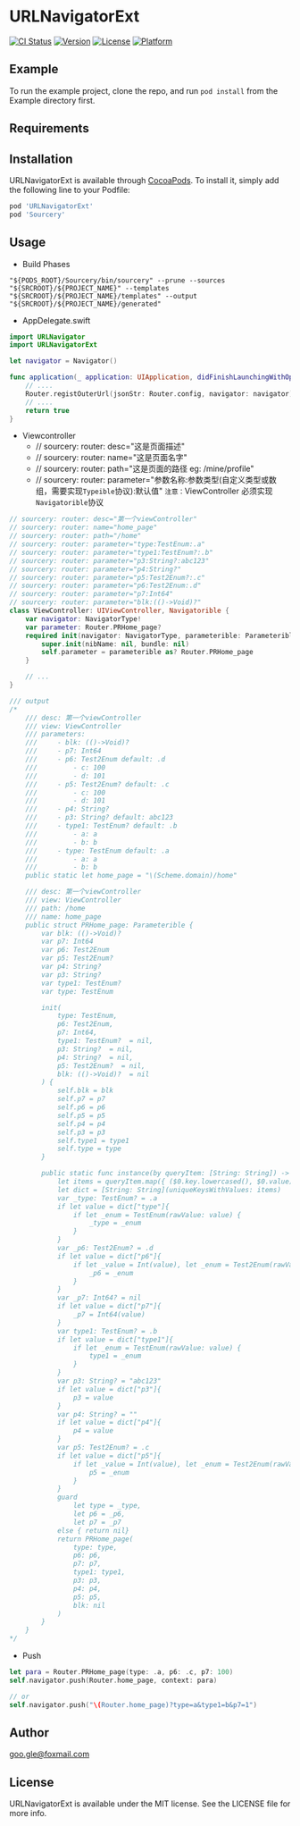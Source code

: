 # URLNavigatorExt

[![CI Status](https://img.shields.io/travis/goo.gle@foxmail.com/URLNavigatorExt.svg?style=flat)](https://travis-ci.org/goo.gle@foxmail.com/URLNavigatorExt)
[![Version](https://img.shields.io/cocoapods/v/URLNavigatorExt.svg?style=flat)](https://cocoapods.org/pods/URLNavigatorExt)
[![License](https://img.shields.io/cocoapods/l/URLNavigatorExt.svg?style=flat)](https://cocoapods.org/pods/URLNavigatorExt)
[![Platform](https://img.shields.io/cocoapods/p/URLNavigatorExt.svg?style=flat)](https://cocoapods.org/pods/URLNavigatorExt)

## Example

To run the example project, clone the repo, and run `pod install` from the Example directory first.

## Requirements

## Installation

URLNavigatorExt is available through [CocoaPods](https://cocoapods.org). To install
it, simply add the following line to your Podfile:

```ruby
pod 'URLNavigatorExt'
pod 'Sourcery'
```

## Usage
- Build Phases
```shell
"${PODS_ROOT}/Sourcery/bin/sourcery" --prune --sources "${SRCROOT}/${PROJECT_NAME}" --templates "${SRCROOT}/${PROJECT_NAME}/templates" --output "${SRCROOT}/${PROJECT_NAME}/generated"
```

- AppDelegate.swift
```swift
import URLNavigator
import URLNavigatorExt

let navigator = Navigator()

func application(_ application: UIApplication, didFinishLaunchingWithOptions launchOptions: [UIApplicationLaunchOptionsKey: Any]?) -> Bool {
    // ....
    Router.registOuterUrl(jsonStr: Router.config, navigator: navigator)
    // ....
    return true
}
```

- Viewcontroller
    - // sourcery: router: desc="这是页面描述"
    - // sourcery: router: name="这是页面名字"
    - // sourcery: router: path="这是页面的路径 eg: /mine/profile"
    - // sourcery: router: parameter="参数名称:参数类型(自定义类型或数组，需要实现`Typeible`协议):默认值"
`注意：`ViewController 必须实现`Navigatorible`协议
```swift
// sourcery: router: desc="第一个viewController"
// sourcery: router: name="home_page"
// sourcery: router: path="/home"
// sourcery: router: parameter="type:TestEnum:.a"
// sourcery: router: parameter="type1:TestEnum?:.b"
// sourcery: router: parameter="p3:String?:abc123"
// sourcery: router: parameter="p4:String?"
// sourcery: router: parameter="p5:Test2Enum?:.c"
// sourcery: router: parameter="p6:Test2Enum:.d"
// sourcery: router: parameter="p7:Int64"
// sourcery: router: parameter="blk:(()->Void)?"
class ViewController: UIViewController, Navigatorible {
    var navigator: NavigatorType!
    var parameter: Router.PRHome_page?
    required init(navigator: NavigatorType, parameterible: Parameterible?) {
        super.init(nibName: nil, bundle: nil)
        self.parameter = parameterible as? Router.PRHome_page
    }

    // ...
}

/// output
/*
    /// desc: 第一个viewController
    /// view: ViewController
    /// parameters:
    ///     - blk: (()->Void)? 
    ///     - p7: Int64 
    ///     - p6: Test2Enum default: .d
    ///         - c: 100
    ///         - d: 101
    ///     - p5: Test2Enum? default: .c
    ///         - c: 100
    ///         - d: 101
    ///     - p4: String? 
    ///     - p3: String? default: abc123
    ///     - type1: TestEnum? default: .b
    ///         - a: a
    ///         - b: b
    ///     - type: TestEnum default: .a
    ///         - a: a
    ///         - b: b
    public static let home_page = "\(Scheme.domain)/home"

    /// desc: 第一个viewController
    /// view: ViewController
    /// path: /home
    /// name: home_page
    public struct PRHome_page: Parameterible {
        var blk: (()->Void)?
        var p7: Int64
        var p6: Test2Enum
        var p5: Test2Enum?
        var p4: String?
        var p3: String?
        var type1: TestEnum?
        var type: TestEnum

        init(
            type: TestEnum,
            p6: Test2Enum,
            p7: Int64,
            type1: TestEnum?  = nil,
            p3: String?  = nil,
            p4: String?  = nil,
            p5: Test2Enum?  = nil,
            blk: (()->Void)?  = nil
        ) {
            self.blk = blk
            self.p7 = p7
            self.p6 = p6
            self.p5 = p5
            self.p4 = p4
            self.p3 = p3
            self.type1 = type1
            self.type = type
        }

        public static func instance(by queryItem: [String: String]) -> Self? {
            let items = queryItem.map({ ($0.key.lowercased(), $0.value) })
            let dict = [String: String](uniqueKeysWithValues: items)
            var _type: TestEnum? = .a
            if let value = dict["type"]{
                if let _enum = TestEnum(rawValue: value) {
                    _type = _enum
                }
            }
            var _p6: Test2Enum? = .d
            if let value = dict["p6"]{
                if let _value = Int(value), let _enum = Test2Enum(rawValue: _value) {
                    _p6 = _enum
                }
            }
            var _p7: Int64? = nil
            if let value = dict["p7"]{
                _p7 = Int64(value)
            }
            var type1: TestEnum? = .b
            if let value = dict["type1"]{
                if let _enum = TestEnum(rawValue: value) {
                    type1 = _enum
                }
            }
            var p3: String? = "abc123"
            if let value = dict["p3"]{
                p3 = value
            }
            var p4: String? = ""
            if let value = dict["p4"]{
                p4 = value
            }
            var p5: Test2Enum? = .c
            if let value = dict["p5"]{
                if let _value = Int(value), let _enum = Test2Enum(rawValue: _value) {
                    p5 = _enum
                }
            }
            guard 
                let type = _type,
                let p6 = _p6,
                let p7 = _p7
            else { return nil}
            return PRHome_page(
                type: type,
                p6: p6,
                p7: p7,
                type1: type1,
                p3: p3,
                p4: p4,
                p5: p5,
                blk: nil
            )
        }
    }
*/
```
- Push
```swift
let para = Router.PRHome_page(type: .a, p6: .c, p7: 100)
self.navigator.push(Router.home_page, context: para)

// or
self.navigator.push("\(Router.home_page)?type=a&type1=b&p7=1")
```

## Author

goo.gle@foxmail.com

## License

URLNavigatorExt is available under the MIT license. See the LICENSE file for more info.
